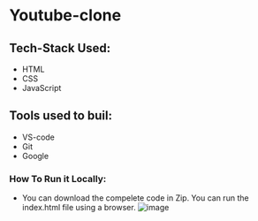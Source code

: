 # Youtube-clone
## Tech-Stack Used:
* HTML
* CSS
* JavaScript
## Tools used to buil:
* VS-code
* Git 
* Google
### How To Run it Locally: 
* You can download the compelete code in Zip. You can run the index.html file using a browser.
![image](https://user-images.githubusercontent.com/105915649/208497407-f455f29b-234b-4d3a-a457-45c1f66484b2.png)
